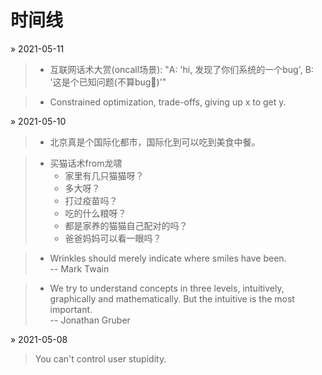 # 时间线

&raquo; 2021-05-11
> - 互联网话术大赏(oncall场景): "A: 'hi, 发现了你们系统的一个bug', B: '这是个已知问题(不算bug🐶)'"

> - Constrained optimization, trade-offs, giving up x to get y.


&raquo; 2021-05-10
> - 北京真是个国际化都市，国际化到可以吃到美食中餐。

> - 买猫话术from龙啸
>    - 家里有几只猫猫呀？
>    - 多大呀？
>   - 打过疫苗吗？
>   - 吃的什么粮呀？
>   - 都是家养的猫猫自己配对的吗？
>   - 爸爸妈妈可以看一眼吗？

> - Wrinkles should merely indicate where smiles have been. \
>                                             -- Mark Twain

> - We try to understand concepts in three levels, intuitively, graphically and mathematically. But the intuitive is the most important. \
>                                                                                                                     -- Jonathan Gruber

&raquo; 2021-05-08
> You can't control user stupidity.

